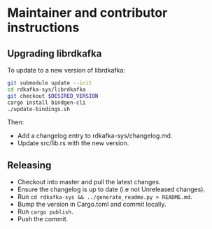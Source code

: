# Maintainer and contributor instructions

## Upgrading librdkafka

To update to a new version of librdkafka:

``` bash
git submodule update --init
cd rdkafka-sys/librdkafka
git checkout $DESIRED_VERSION
cargo install bindgen-cli
./update-bindings.sh
```

Then:

  * Add a changelog entry to rdkafka-sys/changelog.md.
  * Update src/lib.rs with the new version.

## Releasing

* Checkout into master and pull the latest changes.
* Ensure the changelog is up to date (i.e not Unreleased changes).
* Run `cd rdkafka-sys && ../generate_readme.py > README.md`. 
* Bump the version in Cargo.toml and commit locally.
* Run `cargo publish`.
* Push the commit.
